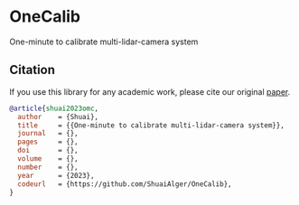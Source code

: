 # OneCalib
One-minute to calibrate multi-lidar-camera system




## Citation

If you use this library for any academic work, please cite our original [paper]().

```bibtex
@article{shuai2023omc,
  author    = {Shuai},
  title     = {{One-minute to calibrate multi-lidar-camera system}},
  journal   = {},
  pages     = {},
  doi       = {},
  volume    = {},
  number    = {},
  year      = {2023},
  codeurl   = {https://github.com/ShuaiAlger/OneCalib},
}
```
